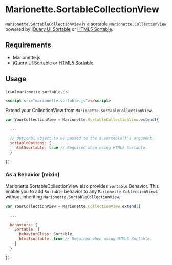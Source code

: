 Marionette.SortableCollectionView
=================================

`Marionette.SortableCollectionView` is a sortable `Marionette.CollectionView` powered by [jQuery UI Sortable](http://jqueryui.com/sortable/) or [HTML5 Sortable](https://github.com/voidberg/html5sortable).

Requirements
------------

- Marionette.js
- [jQuery UI Sortable](http://jqueryui.com/sortable/) or [HTML5 Sortable](https://github.com/voidberg/html5sortable).

Usage
-----

Load `marionette.sortable.js`.

```html
<script src="marionette.sortable.js"></script>
```

Extend your CollectionView from `Marionette.SortableCollectionView`.

```js
var YourCollectionView = Marionette.SortableCollectionView.extend({

  ...

  // Optional object to be passed to the $.sortable()'s argument.
  sortableOptions: {
    html5sortable: true // Required when using HTML5 Sortable.
  }

});
```

### As a Behavior (mixin)

Marionette.SortableCollectionView also provides `Sortable` Behavior.
This enable you to add `Sortable` behavior to any `Marionette.CollectionView`s without inheriting `Marionette.SortableCollectionView`.

```js
var YourCollectionView = Marionette.CollectionView.extend({

  ...

  behaviors: {
    Sortable: {
      behaviorClass: Sortable,
      html5sortable: true // Required when using HTML5 Sortable.
    }
  }

});
```
